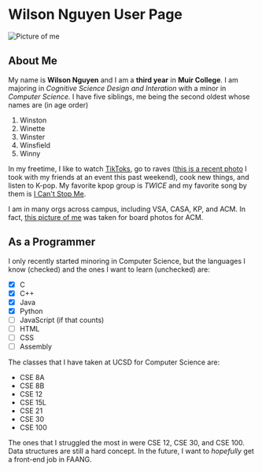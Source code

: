 # Wilson Nguyen User Page
![Picture of me](images/me.jpg)

## **About Me**
My name is **Wilson Nguyen** and I am a **third year** in **Muir College**. I am majoring in *Cognitive Science Design and Interation* with a minor in *Computer Science.* I have five siblings, me being the second oldest whose names are (in age order)
1. Winston 
2. Winette
3. Winster
4. Winsfield
5. Winny

In my freetime, I like to watch [TikToks](https://www.tiktok.com/), go to raves ([this is a recent photo](images/110rave.jpg) I took with my friends at an event this past weekend), cook new things, and listen to K-pop. My favorite kpop group is *TWICE* and my favorite song by them is [I Can't Stop Me](https://www.youtube.com/watch?v=3d-D5bLDZSk).

I am in many orgs across campus, including VSA, CASA, KP, and ACM. In fact, [this picture of me](#wilson-nguyen-user-page) was taken for board photos for ACM.

## As a Programmer

I only recently started minoring in Computer Science, but the languages I know (checked) and the ones I want to learn (unchecked) are:
- [x] C
- [x] C++
- [x] Java
- [x] Python
- [ ] JavaScript (if that counts)
- [ ] HTML
- [ ] CSS
- [ ] Assembly

The classes that I have taken at UCSD for Computer Science are:
- CSE 8A
- CSE 8B
- CSE 12
- CSE 15L
- CSE 21
- CSE 30
- CSE 100

The ones that I struggled the most in were CSE 12, CSE 30, and CSE 100. Data structures are still a hard concept. In the future, I want to *hopefully* get a front-end job in FAANG.
